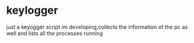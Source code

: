 # keylogger
just a keyogger script im developing,collects the information of the pc as well and lists all the processes running
